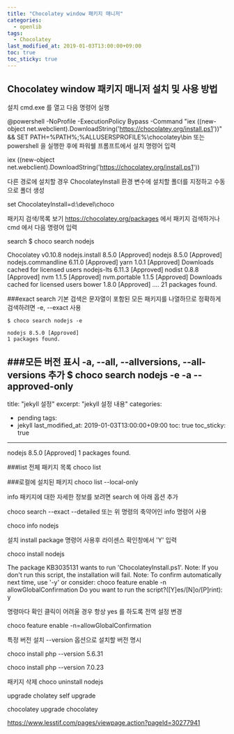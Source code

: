 ```yaml
---
title: "Chocolatey window 패키지 매니저"
categories:
  - openlib
tags:
  - Chocolatey
last_modified_at: 2019-01-03T13:00:00+09:00
toc: true
toc_sticky: true
---
```


## Chocolatey window 패키지 매니저 설치 및 사용 방법

설치
cmd.exe 를 열고 다음 명령어 실행

@powershell -NoProfile -ExecutionPolicy Bypass -Command "iex ((new-object net.webclient).DownloadString('https://chocolatey.org/install.ps1'))" && SET PATH=%PATH%;%ALLUSERSPROFILE%\chocolatey\bin
또는 powershell 을 실행한 후에 파워쉘 프롬프트에서 설치 명령어 입력

iex ((new-object net.webclient).DownloadString('https://chocolatey.org/install.ps1'))


다른 경로에 설치할 경우 ChocolateyInstall 환경 변수에 설치할 폴더를 지정하고 수동으로 폴더 생성

set ChocolateyInstall=d:\devel\choco  


패키지 검색/목록 보기
https://chocolatey.org/packages 에서 패키지 검색하거나 cmd 에서 다음 명령어 입력

search
$ choco search nodejs


Chocolatey v0.10.8
nodejs.install 8.5.0 [Approved]
nodejs 8.5.0 [Approved]
nodejs.commandline 6.11.0 [Approved]
yarn 1.0.1 [Approved] Downloads cached for licensed users
nodejs-lts 6.11.3 [Approved]
nodist 0.8.8 [Approved]
nvm 1.1.5 [Approved]
nvm.portable 1.1.5 [Approved] Downloads cached for licensed users
bower 1.8.0 [Approved]
....
21 packages found.


###exact search
기본 검색은 문자열이 포함된 모든 패키지를 나열하므로 정확하게 검색하려면 -e, --exact 사용
```
$ choco search nodejs -e

nodejs 8.5.0 [Approved]
1 packages found.
```

###모든 버전 표시
-a, --all, --allversions, --all-versions 추가
$ choco search nodejs -e -a --approved-only
---
title: "jekyll 설정"
excerpt: "jekyll 설정 내용"
categories:
  - pending
tags:
  - jekyll
last_modified_at: 2019-01-03T13:00:00+09:00
toc: true
toc_sticky: true
---

nodejs 8.5.0 [Approved]
1 packages found.

###list
전체 패키지 목록
choco list


###로컬에 설치된 패키지
choco list --local-only


info
패키지에 대한 자세한 정보를 보려면 search 에 아래 옵션 추가

choco search <pkgname> --exact --detailed
또는 위 명령의 축약어인 info 명령어 사용

choco info nodejs


설치
install package 명령어 사용후 라이센스 확인창에서 'Y' 입력

choco install nodejs


The package KB3035131 wants to run 'ChocolateyInstall.ps1'.
Note: If you don't run this script, the installation will fail.
Note: To confirm automatically next time, use '-y' or consider:
choco feature enable -n allowGlobalConfirmation
Do you want to run the script?([Y]es/[N]o/[P]rint): y


명령마다 확인 클릭이 어려울 경우 항상 yes 를 하도록 전역 설정 변경

choco feature enable -n=allowGlobalConfirmation


특정 버전 설치
--version 옵션으로 설치할 버전 명시

choco install php --version 5.6.31


choco install php --version 7.0.23




패키지 삭제
choco uninstall nodejs


upgrade
cholatey self upgrade

chocolatey upgrade chocolatey




https://www.lesstif.com/pages/viewpage.action?pageId=30277941
